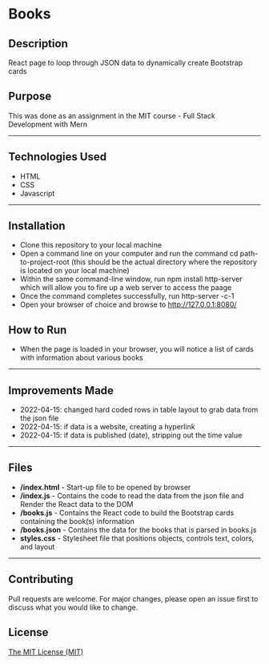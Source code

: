 # Books

## Description 
React page to loop through JSON data to dynamically create Bootstrap cards

## Purpose 
This was done as an assignment in the MIT course - Full Stack Development with Mern

---------

## Technologies Used 
- HTML
- CSS
- Javascript

---------

## Installation 
- Clone this repository to your local machine
- Open a command line on your computer and run the command cd path-to-project-root (this should be the actual directory where the repository is located on your local machine)
- Within the same command-line window, run npm install http-server which will allow you to fire up a web server to access the paage
- Once the command completes successfully, run http-server -c-1
- Open your browser of choice and browse to http://127.0.0.1:8080/

## How to Run 
- When the page is loaded in your browser, you will notice a list of cards with information about various books

---------

## Improvements Made
- 2022-04-15: changed hard coded rows in table layout to grab data from the json file
- 2022-04-15: if data is a website, creating a hyperlink
- 2022-04-15: if data is published (date), stripping out the time value


---------

## Files 
- **/index.html** - Start-up file to be opened by browser
- **/index.js** - Contains the code to read the data from the json file and Render the React data to the DOM
- **/books.js** - Contains the React code to build the Bootstrap cards containing the book(s) information
- **/books.json** - Contains the data for the books that is parsed in books.js
- **styles.css** - Stylesheet file that positions objects, controls text, colors, and layout

---------

## Contributing 
Pull requests are welcome. For major changes, please open an issue first to discuss what you would like to change.

## License
[The MIT License (MIT)](https://github.com/slumpbuster/Formik/blob/main/LICENSE)